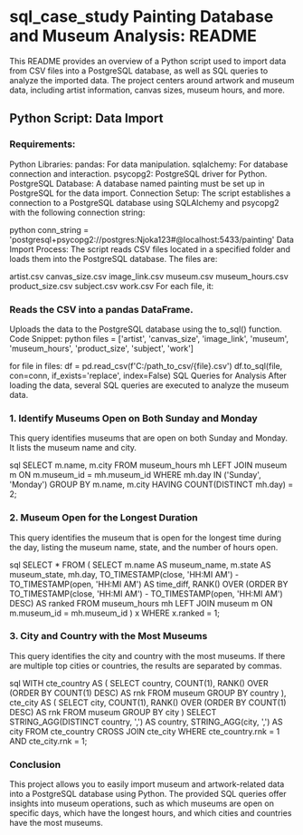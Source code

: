 # sql_case_study Painting Database and Museum Analysis: README
This README provides an overview of a Python script used to import data from CSV files into a PostgreSQL database, as well as SQL queries to analyze the imported data. The project centers around artwork and museum data, including artist information, canvas sizes, museum hours, and more.

## Python Script: Data Import
### Requirements:
Python Libraries:
pandas: For data manipulation.
sqlalchemy: For database connection and interaction.
psycopg2: PostgreSQL driver for Python.
PostgreSQL Database: A database named painting must be set up in PostgreSQL for the data import.
Connection Setup:
The script establishes a connection to a PostgreSQL database using SQLAlchemy and psycopg2 with the following connection string:

python
conn_string = 'postgresql+psycopg2://postgres:Njoka123#@localhost:5433/painting'
Data Import Process:
The script reads CSV files located in a specified folder and loads them into the PostgreSQL database. The files are:

artist.csv
canvas_size.csv
image_link.csv
museum.csv
museum_hours.csv
product_size.csv
subject.csv
work.csv
For each file, it:

### Reads the CSV into a pandas DataFrame.
Uploads the data to the PostgreSQL database using the to_sql() function.
Code Snippet:
python
files = ['artist', 'canvas_size', 'image_link', 'museum', 'museum_hours', 'product_size', 'subject', 'work']

for file in files:
    df = pd.read_csv(f'C:/path_to_csv/{file}.csv')
    df.to_sql(file, con=conn, if_exists='replace', index=False)
SQL Queries for Analysis
After loading the data, several SQL queries are executed to analyze the museum data.

### 1. Identify Museums Open on Both Sunday and Monday
This query identifies museums that are open on both Sunday and Monday. It lists the museum name and city.

sql
SELECT m.name, m.city
FROM museum_hours mh
LEFT JOIN museum m ON m.museum_id = mh.museum_id
WHERE mh.day IN ('Sunday', 'Monday')
GROUP BY m.name, m.city
HAVING COUNT(DISTINCT mh.day) = 2;
### 2. Museum Open for the Longest Duration
This query identifies the museum that is open for the longest time during the day, listing the museum name, state, and the number of hours open.

sql
SELECT * FROM (
    SELECT m.name AS museum_name, m.state AS museum_state, mh.day,
           TO_TIMESTAMP(close, 'HH:MI AM') - TO_TIMESTAMP(open, 'HH:MI AM') AS time_diff,
           RANK() OVER (ORDER BY TO_TIMESTAMP(close, 'HH:MI AM') - TO_TIMESTAMP(open, 'HH:MI AM') DESC) AS ranked
    FROM museum_hours mh
    LEFT JOIN museum m ON m.museum_id = mh.museum_id
) x
WHERE x.ranked = 1;
### 3. City and Country with the Most Museums
This query identifies the city and country with the most museums. If there are multiple top cities or countries, the results are separated by commas.

sql
WITH cte_country AS (
    SELECT country, COUNT(1), RANK() OVER (ORDER BY COUNT(1) DESC) AS rnk
    FROM museum
    GROUP BY country
),
cte_city AS (
    SELECT city, COUNT(1), RANK() OVER (ORDER BY COUNT(1) DESC) AS rnk
    FROM museum
    GROUP BY city
)
SELECT STRING_AGG(DISTINCT country, ',') AS country, STRING_AGG(city, ',') AS city
FROM cte_country
CROSS JOIN cte_city
WHERE cte_country.rnk = 1 AND cte_city.rnk = 1;
### Conclusion
This project allows you to easily import museum and artwork-related data into a PostgreSQL database using Python. The provided SQL queries offer insights into museum operations, such as which museums are open on specific days, which have the longest hours, and which cities and countries have the most museums.